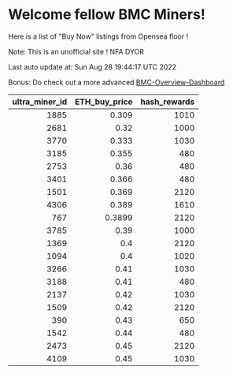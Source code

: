 # Welcome fellow BMC Miners!
Here is a list of "Buy Now" listings from Opensea floor !

Note: This is an unofficial site ! NFA DYOR

Last auto update at: Sun Aug 28 19:44:17 UTC 2022

Bonus: Do check out a more advanced [BMC-Overview-Dashboard](https://dune.com/defifunk/BMC-Overview-Dashboard)


|   ultra_miner_id |   ETH_buy_price |   hash_rewards |
|-----------------:|----------------:|---------------:|
|             1885 |          0.309  |           1010 |
|             2681 |          0.32   |           1000 |
|             3770 |          0.333  |           1030 |
|             3185 |          0.355  |            480 |
|             2753 |          0.36   |            480 |
|             3401 |          0.366  |            480 |
|             1501 |          0.369  |           2120 |
|             4306 |          0.389  |           1610 |
|              767 |          0.3899 |           2120 |
|             3785 |          0.39   |           1000 |
|             1369 |          0.4    |           2120 |
|             1094 |          0.4    |           1020 |
|             3266 |          0.41   |           1030 |
|             3188 |          0.41   |            480 |
|             2137 |          0.42   |           1030 |
|             1509 |          0.42   |           2120 |
|              390 |          0.43   |            650 |
|             1542 |          0.44   |            480 |
|             2473 |          0.45   |           2120 |
|             4109 |          0.45   |           1030 |
